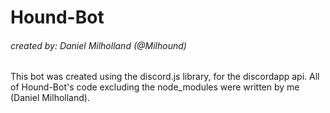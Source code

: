 # Hound-Bot
###### created by: Daniel Milholland (@Milhound)

This bot was created using the discord.js library, for the discordapp api. All of Hound-Bot's code excluding the node_modules were written by me (Daniel Milholland).
